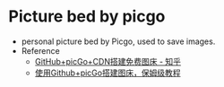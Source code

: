# Picture bed by picgo
- personal picture bed by Picgo, used to save images.
- Reference
  - [GitHub+picGo+CDN搭建免费图床 - 知乎](https://zhuanlan.zhihu.com/p/350598351)
  - [使用Github+picGo搭建图床，保姆级教程](https://zhuanlan.zhihu.com/p/489236769)
